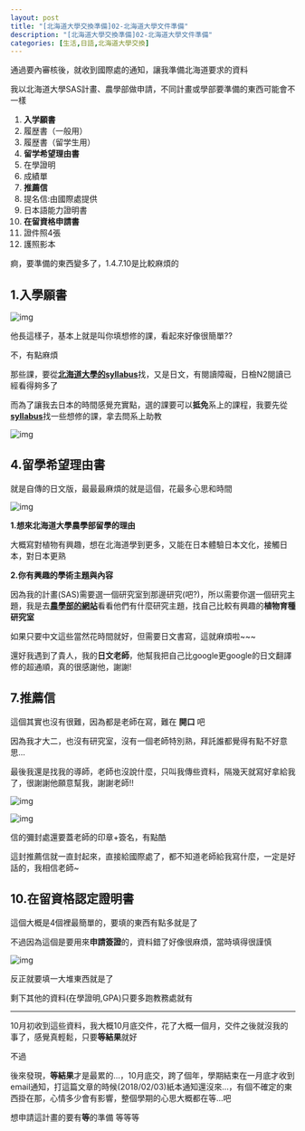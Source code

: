 ```yaml
---
layout: post
title: "[北海道大學交換準備]02-北海道大學文件準備"
description: "[北海道大學交換準備]02-北海道大學文件準備"
categories: [生活,日語,北海道大學交換]
---
```


通過要內審核後，就收到國際處的通知，讓我準備北海道要求的資料

我以北海道大學SAS計畫、農學部做申請，不同計畫或學部要準備的東西可能會不一樣

<!--more-->

1. **入学願書**
2. 履歴書（一般用）
3. 履歴書（留学生用）
4. **留学希望理由書**
5. 在學證明
6. 成績單
7. **推薦信**
8. 提名信:由國際處提供
9. 日本語能力證明書
10. **在留資格申請書**
11. 證件照4張
12. 護照影本

痾，要準備的東西變多了，1.4.7.10是比較麻煩的

## 1.入學願書

![img](/attachments/2019-03-16-hokkaido-2/1_cv7z0f8y3zjqsart54traq.jpeg)

他長這樣子，基本上就是叫你填想修的課，看起來好像很簡單??

不，有點麻煩

那些課，要從[**北海道大學的syllabus**](http://syllabus01.academic.hokudai.ac.jp/Syllabi/Public/Syllabus/SylSearch.aspx)找，又是日文，有閱讀障礙，日檢N2閱讀已經看得夠多了

而為了讓我去日本的時間感覺充實點，選的課要可以**抵免**系上的課程，我要先從[**syllabus**](http://syllabus01.academic.hokudai.ac.jp/Syllabi/Public/Syllabus/SylSearch.aspx)找一些想修的課，拿去問系上助教

![img](/attachments/2019-03-16-hokkaido-2/1_p_cezpzza1jsvyx2ducmja.jpeg)

## 4.留學希望理由書

就是自傳的日文版，最最最麻煩的就是這個，花最多心思和時間

![img](/attachments/2019-03-16-hokkaido-2/1_metpotw8qbkvwinukgbf2q-1.jpeg)

**1.想來北海道大學農學部留學的理由**

大概寫對植物有興趣，想在北海道學到更多，又能在日本體驗日本文化，接觸日本，對日本更熟

**2.你有興趣的學術主題與內容**

因為我的計畫(SAS)需要選一個研究室到那邊研究(吧?)，所以需要你選一個研究主題，我是去[**農學部的網站**](https://www.agr.hokudai.ac.jp/)看看他們有什麼研究主題，找自己比較有興趣的**植物育種研究室**

如果只要中文這些當然花時間就好，但需要日文書寫，這就麻煩啦~~~

還好我遇到了貴人，我的**日文老師**，他幫我把自己比google更google的日文翻譯修的超通順，真的很感謝他，謝謝!

## 7.推薦信

這個其實也沒有很難，因為都是老師在寫，難在 **開口** 吧

因為我才大二，也沒有研究室，沒有一個老師特別熟，拜託誰都覺得有點不好意思…

最後我還是找我的導師，老師也沒說什麼，只叫我傳些資料，隔幾天就寫好拿給我了，很謝謝他願意幫我，謝謝老師!!

![img](/attachments/2019-03-16-hokkaido-2/1_rfpf651n7ks9w7ldzfphvw.jpeg)

![img](/attachments/2019-03-16-hokkaido-2/1_gzseq0-ph0nts61xkbhnzg.jpeg)

信的彌封處還要蓋老師的印章+簽名，有點酷

這封推薦信就一直封起來，直接給國際處了，都不知道老師給我寫什麼，一定是好話的，我相信老師~

## 10.在留資格認定證明書

這個大概是4個裡最簡單的，要填的東西有點多就是了

不過因為這個是要用來**申請簽證**的，資料錯了好像很麻煩，當時填得很謹慎

![img](/attachments/2019-03-16-hokkaido-2/1_6yt9at9b256zoa57naonig.jpeg)

反正就要填一大堆東西就是了

剩下其他的資料(在學證明,GPA)只要多跑教務處就有

------

10月初收到這些資料，我大概10月底交件，花了大概一個月，交件之後就沒我的事了，感覺真輕鬆，只要**等結果**就好

不過

後來發現，**等結果**才是最累的…，10月底交，跨了個年，學期結束在一月底才收到email通知，打這篇文章的時候(2018/02/03)紙本通知還沒來…，有個不確定的東西掛在那，心情多少會有影響，整個學期的心思大概都在等…吧

想申請這計畫的要有**等**的準備 等等等